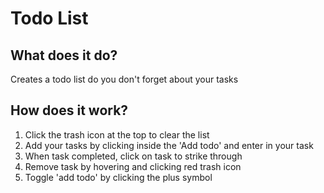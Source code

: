 Todo List
======

## What does it do?
Creates a todo list do you don't forget about your tasks

## How does it work?
1. Click the trash icon at the top to clear the list
2. Add your tasks by clicking inside the 'Add todo' and enter in your task
3. When task completed, click on task to strike through
4. Remove task by hovering and clicking red trash icon
5. Toggle 'add todo' by clicking the plus symbol